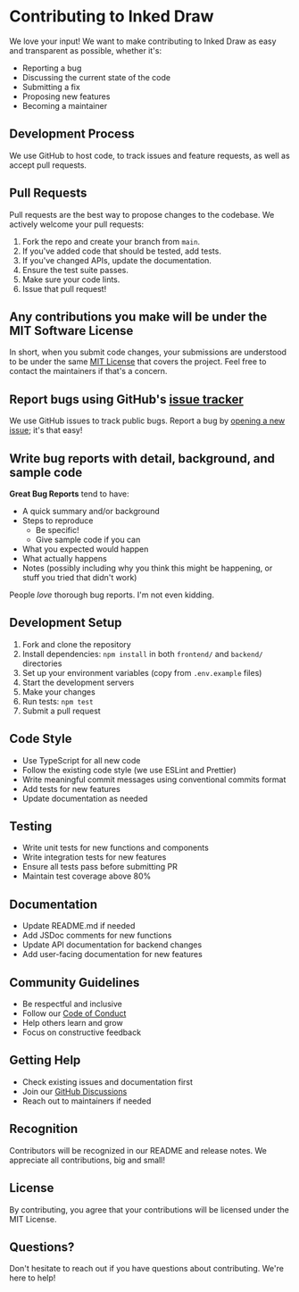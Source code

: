 # Contributing to Inked Draw

We love your input! We want to make contributing to Inked Draw as easy and transparent as possible, whether it's:

- Reporting a bug
- Discussing the current state of the code
- Submitting a fix
- Proposing new features
- Becoming a maintainer

## Development Process

We use GitHub to host code, to track issues and feature requests, as well as accept pull requests.

## Pull Requests

Pull requests are the best way to propose changes to the codebase. We actively welcome your pull requests:

1. Fork the repo and create your branch from `main`.
2. If you've added code that should be tested, add tests.
3. If you've changed APIs, update the documentation.
4. Ensure the test suite passes.
5. Make sure your code lints.
6. Issue that pull request!

## Any contributions you make will be under the MIT Software License

In short, when you submit code changes, your submissions are understood to be under the same [MIT License](http://choosealicense.com/licenses/mit/) that covers the project. Feel free to contact the maintainers if that's a concern.

## Report bugs using GitHub's [issue tracker](https://github.com/yourusername/inked-draw/issues)

We use GitHub issues to track public bugs. Report a bug by [opening a new issue](https://github.com/yourusername/inked-draw/issues/new); it's that easy!

## Write bug reports with detail, background, and sample code

**Great Bug Reports** tend to have:

- A quick summary and/or background
- Steps to reproduce
  - Be specific!
  - Give sample code if you can
- What you expected would happen
- What actually happens
- Notes (possibly including why you think this might be happening, or stuff you tried that didn't work)

People *love* thorough bug reports. I'm not even kidding.

## Development Setup

1. Fork and clone the repository
2. Install dependencies: `npm install` in both `frontend/` and `backend/` directories
3. Set up your environment variables (copy from `.env.example` files)
4. Start the development servers
5. Make your changes
6. Run tests: `npm test`
7. Submit a pull request

## Code Style

* Use TypeScript for all new code
* Follow the existing code style (we use ESLint and Prettier)
* Write meaningful commit messages using conventional commits format
* Add tests for new features
* Update documentation as needed

## Testing

* Write unit tests for new functions and components
* Write integration tests for new features
* Ensure all tests pass before submitting PR
* Maintain test coverage above 80%

## Documentation

* Update README.md if needed
* Add JSDoc comments for new functions
* Update API documentation for backend changes
* Add user-facing documentation for new features

## Community Guidelines

* Be respectful and inclusive
* Follow our [Code of Conduct](CODE_OF_CONDUCT.md)
* Help others learn and grow
* Focus on constructive feedback

## Getting Help

* Check existing issues and documentation first
* Join our [GitHub Discussions](https://github.com/yourusername/inked-draw/discussions)
* Reach out to maintainers if needed

## Recognition

Contributors will be recognized in our README and release notes. We appreciate all contributions, big and small!

## License

By contributing, you agree that your contributions will be licensed under the MIT License.

## Questions?

Don't hesitate to reach out if you have questions about contributing. We're here to help!
